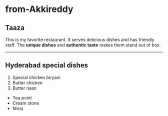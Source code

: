 # from-Akkireddy

## Taaza

This is my favorite restaurant. It serves delicious dishes and has friendly staff. The **unique dishes** and **authentic taste** makes them stand out of box.

---

## Hyderabad special dishes
1. Special chicken biryani
2. Butter chicken
3. Butter naan

* Tea point
* Cream stone
* Miraj 